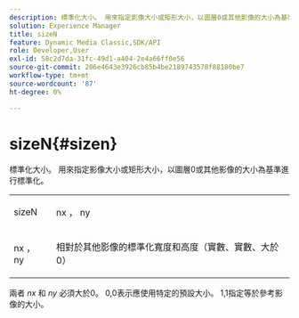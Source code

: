 ```yaml
---
description: 標準化大小。 用來指定影像大小或矩形大小，以圖層0或其他影像的大小為基準進行標準化。
solution: Experience Manager
title: sizeN
feature: Dynamic Media Classic,SDK/API
role: Developer,User
exl-id: 58c2d7da-31fc-49d1-a404-2e4a66ff0e56
source-git-commit: 206e4643e3926cb85b4be2189743578f88180be7
workflow-type: tm+mt
source-wordcount: '87'
ht-degree: 0%

---
```


# sizeN{#sizen}

標準化大小。 用來指定影像大小或矩形大小，以圖層0或其他影像的大小為基準進行標準化。

<table id="simpletable_BB36205775D4447084E527E2630D28B9"> 
 <tr class="strow"> 
  <td class="stentry"> <p><span class="codeph"> <span class="varname"> sizeN</span> </span> </p></td> 
  <td class="stentry"> <p><span class="codeph"> <span class="varname"> nx</span> </span>， <span class="codeph"><span class="varname"> ny</span></span> </p></td> 
 </tr> 
 <tr class="strow"> 
  <td class="stentry"> <p><span class="codeph"> <span class="varname"> nx</span> </span>， <span class="codeph"><span class="varname"> ny</span></span> </p></td> 
  <td class="stentry"> <p>相對於其他影像的標準化寬度和高度（實數、實數、大於0） </p></td> 
 </tr> 
</table>

兩者 *nx* 和 *ny* 必須大於0。 0,0表示應使用特定的預設大小。 1,1指定等於參考影像的大小。
